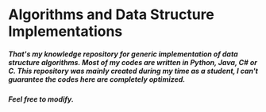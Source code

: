 # Algorithms and Data Structure Implementations

##### That's my knowledge repository for generic implementation of data structure algorithms. Most of my codes are written in Python, Java, C# or C. This repository was mainly created during my time as a student, I can't guarantee the codes here are completely optimized.
##### Feel free to modify. 
